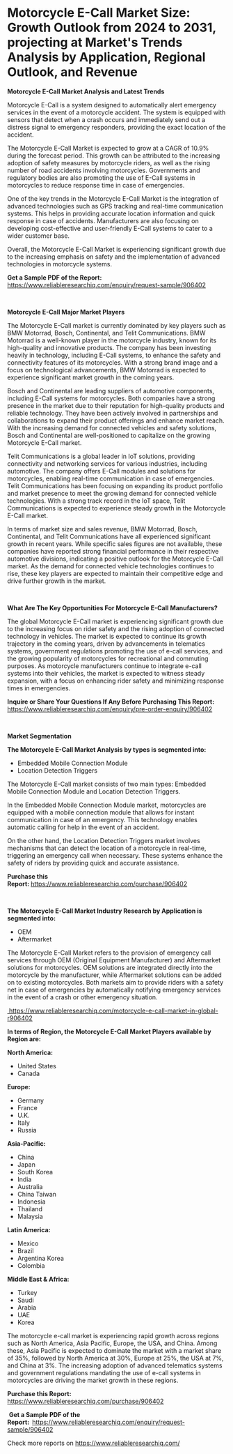 <p><h1>Motorcycle E-Call Market Size: Growth Outlook from 2024 to 2031, projecting at Market's Trends Analysis by Application, Regional Outlook, and Revenue</h1></p><p><strong>Motorcycle E-Call Market Analysis and Latest Trends</strong></p>
<p><p>Motorcycle E-Call is a system designed to automatically alert emergency services in the event of a motorcycle accident. The system is equipped with sensors that detect when a crash occurs and immediately send out a distress signal to emergency responders, providing the exact location of the accident.</p><p>The Motorcycle E-Call Market is expected to grow at a CAGR of 10.9% during the forecast period. This growth can be attributed to the increasing adoption of safety measures by motorcycle riders, as well as the rising number of road accidents involving motorcycles. Governments and regulatory bodies are also promoting the use of E-Call systems in motorcycles to reduce response time in case of emergencies.</p><p>One of the key trends in the Motorcycle E-Call Market is the integration of advanced technologies such as GPS tracking and real-time communication systems. This helps in providing accurate location information and quick response in case of accidents. Manufacturers are also focusing on developing cost-effective and user-friendly E-Call systems to cater to a wider customer base.</p><p>Overall, the Motorcycle E-Call Market is experiencing significant growth due to the increasing emphasis on safety and the implementation of advanced technologies in motorcycle systems.</p></p>
<p><strong>Get a Sample PDF of the Report:&nbsp;</strong> <a href="https://www.reliableresearchiq.com/enquiry/request-sample/906402">https://www.reliableresearchiq.com/enquiry/request-sample/906402</a></p>
<p>&nbsp;</p>
<p><strong>Motorcycle E-Call Major Market Players</strong></p>
<p><p>The Motorcycle E-Call market is currently dominated by key players such as BMW Motorrad, Bosch, Continental, and Telit Communications. BMW Motorrad is a well-known player in the motorcycle industry, known for its high-quality and innovative products. The company has been investing heavily in technology, including E-Call systems, to enhance the safety and connectivity features of its motorcycles. With a strong brand image and a focus on technological advancements, BMW Motorrad is expected to experience significant market growth in the coming years.</p><p>Bosch and Continental are leading suppliers of automotive components, including E-Call systems for motorcycles. Both companies have a strong presence in the market due to their reputation for high-quality products and reliable technology. They have been actively involved in partnerships and collaborations to expand their product offerings and enhance market reach. With the increasing demand for connected vehicles and safety solutions, Bosch and Continental are well-positioned to capitalize on the growing Motorcycle E-Call market.</p><p>Telit Communications is a global leader in IoT solutions, providing connectivity and networking services for various industries, including automotive. The company offers E-Call modules and solutions for motorcycles, enabling real-time communication in case of emergencies. Telit Communications has been focusing on expanding its product portfolio and market presence to meet the growing demand for connected vehicle technologies. With a strong track record in the IoT space, Telit Communications is expected to experience steady growth in the Motorcycle E-Call market.</p><p>In terms of market size and sales revenue, BMW Motorrad, Bosch, Continental, and Telit Communications have all experienced significant growth in recent years. While specific sales figures are not available, these companies have reported strong financial performance in their respective automotive divisions, indicating a positive outlook for the Motorcycle E-Call market. As the demand for connected vehicle technologies continues to rise, these key players are expected to maintain their competitive edge and drive further growth in the market.</p></p>
<p>&nbsp;</p>
<p><strong>What Are The Key Opportunities For Motorcycle E-Call Manufacturers?</strong></p>
<p><p>The global Motorcycle E-Call market is experiencing significant growth due to the increasing focus on rider safety and the rising adoption of connected technology in vehicles. The market is expected to continue its growth trajectory in the coming years, driven by advancements in telematics systems, government regulations promoting the use of e-call services, and the growing popularity of motorcycles for recreational and commuting purposes. As motorcycle manufacturers continue to integrate e-call systems into their vehicles, the market is expected to witness steady expansion, with a focus on enhancing rider safety and minimizing response times in emergencies.</p></p>
<p><strong>Inquire or Share Your Questions If Any Before Purchasing This Report:</strong> <a href="https://www.reliableresearchiq.com/enquiry/pre-order-enquiry/906402">https://www.reliableresearchiq.com/enquiry/pre-order-enquiry/906402</a></p>
<p>&nbsp;</p>
<p><strong>Market Segmentation</strong></p>
<p><strong>The Motorcycle E-Call Market Analysis by types is segmented into:</strong></p>
<p><ul><li>Embedded Mobile Connection Module</li><li>Location Detection Triggers</li></ul></p>
<p><p>The Motorcycle E-Call market consists of two main types: Embedded Mobile Connection Module and Location Detection Triggers. </p><p>In the Embedded Mobile Connection Module market, motorcycles are equipped with a mobile connection module that allows for instant communication in case of an emergency. This technology enables automatic calling for help in the event of an accident.</p><p>On the other hand, the Location Detection Triggers market involves mechanisms that can detect the location of a motorcycle in real-time, triggering an emergency call when necessary. These systems enhance the safety of riders by providing quick and accurate assistance.</p></p>
<p><strong>Purchase this Report:&nbsp;</strong><a href="https://www.reliableresearchiq.com/purchase/906402">https://www.reliableresearchiq.com/purchase/906402</a></p>
<p>&nbsp;</p>
<p><strong>The Motorcycle E-Call Market Industry Research by Application is segmented into:</strong></p>
<p><ul><li>OEM</li><li>Aftermarket</li></ul></p>
<p><p>The Motorcycle E-Call Market refers to the provision of emergency call services through OEM (Original Equipment Manufacturer) and Aftermarket solutions for motorcycles. OEM solutions are integrated directly into the motorcycle by the manufacturer, while Aftermarket solutions can be added on to existing motorcycles. Both markets aim to provide riders with a safety net in case of emergencies by automatically notifying emergency services in the event of a crash or other emergency situation.</p></p>
<p><a href="https://www.reliableresearchiq.com/motorcycle-e-call-market-in-global-r906402">&nbsp;https://www.reliableresearchiq.com/motorcycle-e-call-market-in-global-r906402</a></p>
<p><strong>In terms of Region, the Motorcycle E-Call Market Players available by Region are:</strong></p>
<p>
    <p> <strong> North America: </strong>
        <ul>
            <li>United States</li>
            <li>Canada</li>
        </ul>
        </p> 
    <p> <strong> Europe: </strong>
        <ul>
            <li>Germany</li>
            <li>France</li>
            <li>U.K.</li>
            <li>Italy</li>
            <li>Russia</li>
        </ul>
        </p> 
    <p> <strong> Asia-Pacific: </strong>
        <ul>
            <li>China</li>
            <li>Japan</li>
            <li>South Korea</li>
            <li>India</li>
            <li>Australia</li>
            <li>China Taiwan</li>
            <li>Indonesia</li>
            <li>Thailand</li>
            <li>Malaysia</li>
        </ul>
        </p> 
    <p> <strong> Latin America: </strong>
        <ul>
            <li>Mexico</li>
            <li>Brazil</li>
            <li>Argentina Korea</li>
            <li>Colombia</li>
        </ul>
        </p> 
    <p> <strong> Middle East & Africa: </strong>
        <ul>
            <li>Turkey</li>
            <li>Saudi</li>
            <li>Arabia</li>
            <li>UAE</li>
            <li>Korea</li>
        </ul>
    </p>
    </p>
<p><p>The motorcycle e-call market is experiencing rapid growth across regions such as North America, Asia Pacific, Europe, the USA, and China. Among these, Asia Pacific is expected to dominate the market with a market share of 35%, followed by North America at 30%, Europe at 25%, the USA at 7%, and China at 3%. The increasing adoption of advanced telematics systems and government regulations mandating the use of e-call systems in motorcycles are driving the market growth in these regions.</p></p>
<p><strong>Purchase this Report: </strong><a href="https://www.reliableresearchiq.com/purchase/906402">https://www.reliableresearchiq.com/purchase/906402</a></p>
<p>&nbsp;<strong>Get a Sample PDF of the Report:&nbsp;&nbsp;</strong><a href="https://www.reliableresearchiq.com/enquiry/request-sample/906402">https://www.reliableresearchiq.com/enquiry/request-sample/906402</a></p>
<p><strong></strong></p>
<p>Check more reports on <a href="https://www.reliableresearchiq.com/">https://www.reliableresearchiq.com/</a></p>